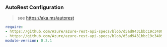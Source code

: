 ### AutoRest Configuration

> see https://aka.ms/autorest

``` yaml
require:
- https://github.com/Azure/azure-rest-api-specs/blob/d5ad9431bbc19c34090d97209eb497167db32879/specification/compute/resource-manager/readme.md
- https://github.com/Azure/azure-rest-api-specs/blob/d5ad9431bbc19c34090d97209eb497167db32879/specification/compute/resource-manager/readme.go.md
module-version: 0.3.1

```